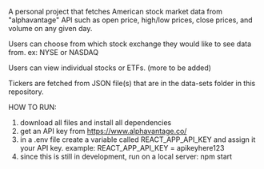 A personal project that fetches American stock market data from "alphavantage" API such as open price, high/low prices, close prices, and volume on any given day.

Users can choose from which stock exchange they would like to see data from. ex: NYSE or NASDAQ

Users can view individual stocks or ETFs. (more to be added)

Tickers are fetched from JSON file(s) that are in the data-sets folder in this repository.


HOW TO RUN: 
1) download all files and install all dependencies 
2) get an API key from https://www.alphavantage.co/
3) in a .env file create a variable called REACT_APP_API_KEY and assign it your API key.
      example: REACT_APP_API_KEY = apikeyhere123
4) since this is still in development, run on a local server: npm start
